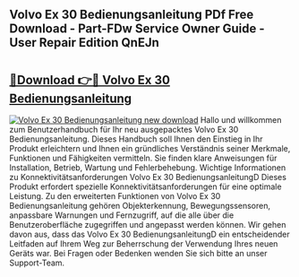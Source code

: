 ## Volvo Ex 30 Bedienungsanleitung PDf Free Download - Part-FDw Service Owner Guide - User Repair Edition QnEJn

# <h2><a href="http://df3tuq.blite.top/?on=Volvo+Ex+30+Bedienungsanleitung">🔗Download 👉🔴 Volvo Ex 30 Bedienungsanleitung</a></h2>

[![Volvo Ex 30 Bedienungsanleitung new download](https://i.imgur.com/lujVjoI.png)](http://df3tuq.blite.top/?on=Volvo+Ex+30+Bedienungsanleitung)
Hallo und willkommen zum Benutzerhandbuch für Ihr neu ausgepacktes Volvo Ex 30 Bedienungsanleitung. Dieses Handbuch soll Ihnen den Einstieg in Ihr Produkt erleichtern und Ihnen ein gründliches Verständnis seiner Merkmale, Funktionen und Fähigkeiten vermitteln. Sie finden klare Anweisungen für Installation, Betrieb, Wartung und Fehlerbehebung. Wichtige Informationen zu Konnektivitätsanforderungen Volvo Ex 30 BedienungsanleitungD Dieses Produkt erfordert spezielle Konnektivitätsanforderungen für eine optimale Leistung. Zu den erweiterten Funktionen von Volvo Ex 30 Bedienungsanleitung gehören Objekterkennung, Bewegungssensoren, anpassbare Warnungen und Fernzugriff, auf die alle über die Benutzeroberfläche zugegriffen und angepasst werden können. Wir gehen davon aus, dass das Volvo Ex 30 BedienungsanleitungD ein entscheidender Leitfaden auf Ihrem Weg zur Beherrschung der Verwendung Ihres neuen Geräts war. Bei Fragen oder Bedenken wenden Sie sich bitte an unser Support-Team.
